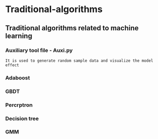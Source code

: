 # Traditional-algorithms
## Traditional algorithms related to machine learning
### Auxiliary tool file - Auxi.py
    It is used to generate random sample data and visualize the model effect
### Adaboost
### GBDT
### Percrptron
### Decision tree
### GMM
